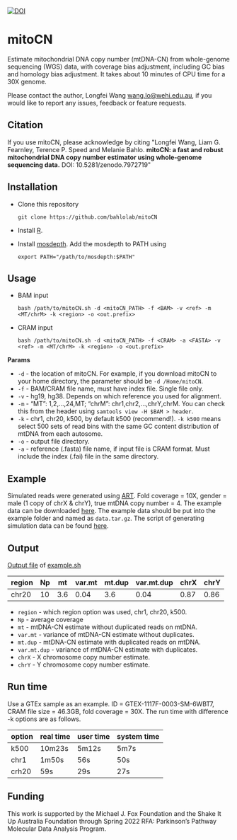 [![DOI](https://zenodo.org/badge/621654308.svg)](https://zenodo.org/badge/latestdoi/621654308)
# mitoCN

Estimate mitochondrial DNA copy number (mtDNA-CN) from whole-genome sequencing (WGS) data, with coverage bias adjustment, including GC bias and homology bias adjustment. It takes about 10 minutes of CPU time for a 30X genome. 

Please contact the author, Longfei Wang <wang.lo@wehi.edu.au>, if you would like to report any issues, feedback or feature requests.

## Citation
If you use mitoCN, please acknowledge by citing 
"Longfei Wang, Liam G. Fearnley, Terence P. Speed and Melanie Bahlo. **mitoCN: a fast and robust mitochondrial DNA copy number estimator using whole-genome sequencing data.** DOI: 10.5281/zenodo.7972719"

## Installation
* Clone this repository
    ```
    git clone https://github.com/bahlolab/mitoCN
    ```
    
* Install [R](https://www.r-project.org/).

* Install [mosdepth](https://github.com/brentp/mosdepth). Add the mosdepth to PATH using 
    ```
    export PATH="/path/to/mosdepth:$PATH"
    ```


## Usage
* BAM input
    ```
    bash /path/to/mitoCN.sh -d <mitoCN_PATH> -f <BAM> -v <ref> -m <MT/chrM> -k <region> -o <out.prefix>
    ```
* CRAM input
    ```
    bash /path/to/mitoCN.sh -d <mitoCN_PATH> -f <CRAM> -a <FASTA> -v <ref> -m <MT/chrM> -k <region> -o <out.prefix>
    ```


**Params**  
* `-d` - the location of mitoCN. For example, if you download mitoCN to your home directory, the parameter should be `-d /Home/mitoCN`.
* `-f` - BAM/CRAM file name, must have index file. Single file only.
* `-v` - hg19, hg38. Depends on which reference you used for alignment.
* `-m` - “MT”: 1,2,…,24,MT; “chrM”: chr1,chr2,…,chrY,chrM. You can check this from the header using `samtools view -H $BAM > header`.
* `-k` - chr1, chr20, k500, by default k500 (recommend!). `-k k500` means select 500 sets of read bins with the same GC content distribution of mtDNA from each autosome. 
* `-o` - output file directory.
* `-a` - reference (.fasta) file name, if input file is CRAM format. Must include the index (.fai) file in the same directory.


## Example
Simulated reads were generated using [ART](https://www.niehs.nih.gov/research/resources/software/biostatistics/art/index.cfm).
Fold coverage = 10X, gender = male (1 copy of chrX & chrY), true mtDNA copy number = 4. The example data can be downloaded [here](https://zenodo.org/record/7964357). The example data should be put into the example folder and named as `data.tar.gz`.
The script of generating simulation data can be found [here](https://github.com/bahlolab/mitoCN/blob/main/example/reads_sim.sh).

## Output
[Output file](https://github.com/bahlolab/mitoCN/blob/main/example/sample/sample_chr20.mitoCN.txt) of [example.sh](https://github.com/bahlolab/mitoCN/blob/main/example/example.sh)

region | Np | mt | var.mt | mt.dup | var.mt.dup | chrX | chrY
--- | --- | --- | --- |--- |--- |--- |---
chr20 | 10 | 3.6 | 0.04 | 3.6 | 0.04 | 0.87 | 0.86

* `region` - which region option was used, chr1, chr20, k500.
* `Np` - average coverage 
* `mt` - mtDNA-CN estimate without duplicated reads on mtDNA.
* `var.mt` - variance of mtDNA-CN estimate without duplicates.
* `mt.dup` - mtDNA-CN estimate with duplicated reads on mtDNA.
* `var.mt.dup` - variance of mtDNA-CN estimate with duplicates.
* `chrX` - X chromosome copy number estimate.
* `chrY` - Y chromosome copy number estimate.

## Run time
Use a GTEx sample as an example. ID = GTEX-1117F-0003-SM-6WBT7, CRAM file size = 46.3GB, fold coverage = 30X. The run time with difference -k options are as follows.

option | real time | user time | system time
--- | --- | --- | ---
k500 | 10m23s | 5m12s | 5m7s
chr1 | 1m50s | 56s | 50s
crh20 | 59s | 29s | 27s

## Funding
This work is supported by the Michael J. Fox Foundation and the Shake It Up Australia Foundation through Spring 2022 RFA: Parkinson’s Pathway Molecular Data Analysis Program. 
